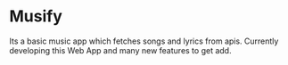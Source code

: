 # Musify

Its a basic music app which fetches songs and lyrics from apis.
Currently developing this Web App and many new features to get add. 
